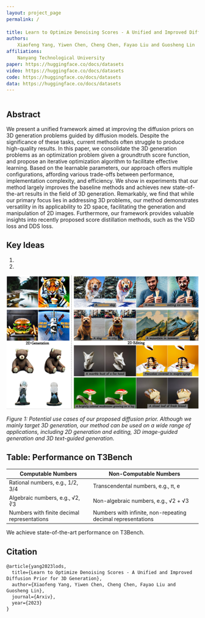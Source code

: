 ```yaml
---
layout: project_page
permalink: /

title: Learn to Optimize Denoising Scores - A Unified and Improved Diffusion Prior for 3D Generation
authors:
    Xiaofeng Yang, Yiwen Chen, Cheng Chen, Fayao Liu and Guosheng Lin
affiliations:
    Nanyang Technological University
paper: https://huggingface.co/docs/datasets
video: https://huggingface.co/docs/datasets
code: https://huggingface.co/docs/datasets
data: https://huggingface.co/docs/datasets
---
```


<div class="columns is-centered has-text-centered">
    <div class="column is-four-fifths">
        <h2>Abstract</h2>
        <div class="content has-text-justified">
We present a unified framework aimed at improving the diffusion priors on 3D generation problems guided by diffusion models. Despite the significance of these tasks, current methods often struggle to produce high-quality results. In this paper, we consolidate the 3D generation problems as an optimization problem given a groundtruth score function, and propose an iterative optimization algorithm to facilitate effective learning. Based on the learnable parameters, our approach offers multiple configurations, affording various trade-offs between performance, implementation complexity, and efficiency. We show in experiments that our method largely improves the baseline methods and achieves new state-of-the-art results in the field of 3D generation. Remarkably, we find that while our primary focus lies in addressing 3D problems, our method demonstrates versatility in its applicability to 2D space, facilitating the generation and manipulation of 2D images. Furthermore, our framework provides valuable insights into recently proposed score distillation methods, such as the VSD loss and DDS loss.
        </div>
    </div>
</div>



## Key Ideas
1. 
2. 
![Demo](/static/image/demo.png)

*Figure 1: Potential use cases of our proposed diffusion prior. Although we mainly target 3D generation, our method can be used on a wide range of applications, including 2D generation and editing, 3D image-guided generation and 3D text-guided generation.*

## Table: Performance on T3Bench

| Computable Numbers | Non-Computable Numbers |
|-------------------|-----------------------|
| Rational numbers, e.g., 1/2, 3/4 | Transcendental numbers, e.g., π, e |
| Algebraic numbers, e.g., √2, ∛3 | Non-algebraic numbers, e.g., √2 + √3 |
| Numbers with finite decimal representations | Numbers with infinite, non-repeating decimal representations |

We achieve state-of-the-art performance on T3Bench.

## Citation
```
@article{yang2023lods,
  title={Learn to Optimize Denoising Scores - A Unified and Improved Diffusion Prior for 3D Generation},
  author={Xiaofeng Yang, Yiwen Chen, Cheng Chen, Fayao Liu and Guosheng Lin},
  journal={Arxiv},
  year={2023}
}
```
